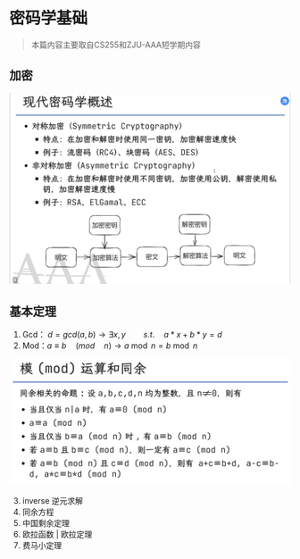 # 密码学基础

> 本篇内容主要取自CS255和ZJU-AAA短学期内容



## 加密

![](graph\Snipaste_2023-08-23_10-48-39.png)



## 基本定理

1. Gcd： $d = gcd(a,b) \rightarrow \exists x,y \qquad s.t. \quad a*x+b*y=d$ 
2. Mod：$a \equiv b \quad (mod \quad n) \rightarrow a \bmod n = b \bmod n$

![](graph\Snipaste_2023-08-23_11-19-45.png)

3. inverse 逆元求解
4. 同余方程
5. 中国剩余定理
6. 欧拉函数 | 欧拉定理
7. 费马小定理